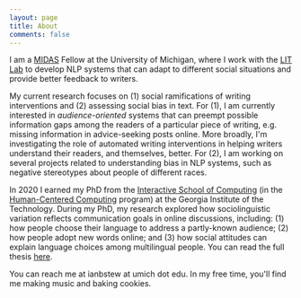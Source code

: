 ```yaml
---
layout: page
title: About
comments: false
---
```

I am a [MIDAS](http://midas.umich.edu/) Fellow at the University of Michigan, where I work with the [LIT Lab](https://lit.eecs.umich.edu/) to develop NLP systems that can adapt to different social situations and provide better feedback to writers.

My current research focuses on (1) social ramifications of writing interventions and (2) assessing social bias in text.
For (1), I am currently interested in *audience-oriented* systems that can preempt possible information gaps among the readers of a particular piece of writing, e.g. missing information in advice-seeking posts online. 
More broadly, I'm investigating the role of automated writing interventions in helping writers understand their readers, and themselves, better.
For (2), I am working on several projects related to understanding bias in NLP systems, such as negative stereotypes about people of different races.
 
In 2020 I earned my PhD from the [Interactive School of Computing](http://www.ic.gatech.edu/) (in the [Human-Centered Computing](http://www.hcc.cc.gatech.edu) program) at the Georgia Institute of the Technology. 
During my PhD, my research explored how sociolinguistic variation reflects communication goals in online discussions, including: (1) how people choose their language to address a partly-known audience; (2) how people adopt new words online; and (3) how social attitudes can explain language choices among multilingual people.
You can read the full thesis [here](../docs/thesis.pdf). 

You can reach me at ianbstew at umich dot edu. In my free time, you'll find me making music and baking cookies.
